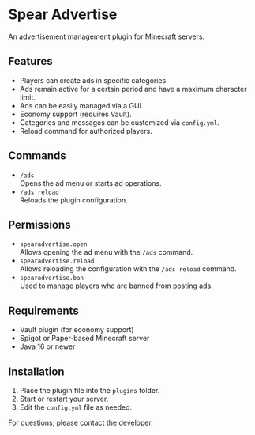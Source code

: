 # Spear Advertise

An advertisement management plugin for Minecraft servers.

## Features

- Players can create ads in specific categories.
- Ads remain active for a certain period and have a maximum character limit.
- Ads can be easily managed via a GUI.
- Economy support (requires Vault).
- Categories and messages can be customized via `config.yml`.
- Reload command for authorized players.

## Commands

- `/ads`  
  Opens the ad menu or starts ad operations.
- `/ads reload`  
  Reloads the plugin configuration.

## Permissions

- `spearadvertise.open`  
  Allows opening the ad menu with the `/ads` command.
- `spearadvertise.reload`  
  Allows reloading the configuration with the `/ads reload` command.
- `spearadvertise.ban`  
  Used to manage players who are banned from posting ads.

## Requirements

- Vault plugin (for economy support)
- Spigot or Paper-based Minecraft server
- Java 16 or newer

## Installation

1. Place the plugin file into the `plugins` folder.
2. Start or restart your server.
3. Edit the `config.yml` file as needed.

For questions, please contact the developer.